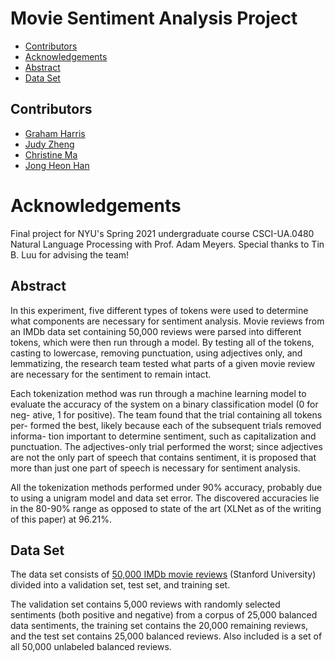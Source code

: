 # Movie Sentiment Analysis Project

- [Contributors](#contributors)
- [Acknowledgements](#acknowledgements)
- [Abstract](#abstract)
- [Data Set](#data-set)

## Contributors
* [Graham Harris](https://github.com/gwharris)
* [Judy Zheng](https://github.com/IamJudyZ)
* [Christine Ma](https://github.com/christine-ma)
* [Jong Heon Han](https://github.com/hjh527)

# Acknowledgements
Final project for NYU's Spring 2021 undergraduate course CSCI-UA.0480 Natural Language Processing with Prof. Adam Meyers. Special thanks to Tin B. Luu for advising the team!

## Abstract
In this experiment, five different types of tokens were used to determine what components are necessary for sentiment analysis. Movie reviews from an IMDb data set containing 50,000 reviews were parsed into different tokens, which were then run through a model. By testing all of the tokens, casting to lowercase, removing punctuation, using adjectives only, and lemmatizing, the research team tested what parts of a given movie review are necessary for the sentiment to remain intact. 

Each tokenization method was run through a machine learning model to evaluate the accuracy of the system on a binary classification model (0 for neg- ative, 1 for positive). The team found that the trial containing all tokens per- formed the best, likely because each of the subsequent trials removed informa- tion important to determine sentiment, such as capitalization and punctuation. The adjectives-only trial performed the worst; since adjectives are not the only part of speech that contains sentiment, it is proposed that more than just one part of speech is necessary for sentiment analysis. 

All the tokenization methods performed under 90% accuracy, probably due to using a unigram model and data set error. The discovered accuracies lie in the 80-90% range as opposed to state of the art (XLNet as of the writing of this paper) at 96.21%.

## Data Set
The data set consists of [50,000 IMDb movie reviews](https://ai.stanford.edu/~amaas/data/sentiment/) (Stanford University) divided into a validation set, test set, and training set. 

The validation set contains 5,000 reviews with randomly selected sentiments (both positive and negative) from a corpus of 25,000 balanced data sentiments, the training set contains the 20,000 remaining reviews, and the test set contains 25,000 balanced reviews. Also included is a set of all 50,000 unlabeled balanced reviews.
